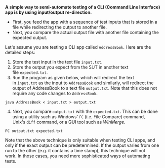 **A simple way to semi-automate testing of a CLI (Command Line Interface) app is by using input/output re-direction.**

-   First, you feed the app with a sequence of test inputs that is stored in a file while redirecting the output to another file.
-   Next, you compare the actual output file with another file containing the expected output.

Let's assume you are testing a CLI app called `AddressBook`. Here are the detailed steps:

1.  Store the test input in the text file `input.txt`.
2.  Store the output you expect from the SUT in another text file `expected.txt`.
3.  Run the program as given below, which will redirect the text in `input.txt` as the input to `AddressBook` and similarly, will redirect the output of AddressBook to a text file `output.txt`. Note that this does not require any code changes to `AddressBook`.  

```
java AddressBook < input.txt > output.txt
```
 
4.  Next, you compare `output.txt` with the `expected.txt`. This can be done using a utility such as Windows' `FC` (i.e. File Compare) command, Unix's `diff` command, or a GUI tool such as _WinMerge_.  

```
FC output.txt expected.txt
```

Note that the above technique is only suitable when testing CLI apps, and only if the exact output can be predetermined. If the output varies from one run to the other (e.g. it contains a time stamp), this technique will not work. In those cases, you need more sophisticated ways of automating tests.